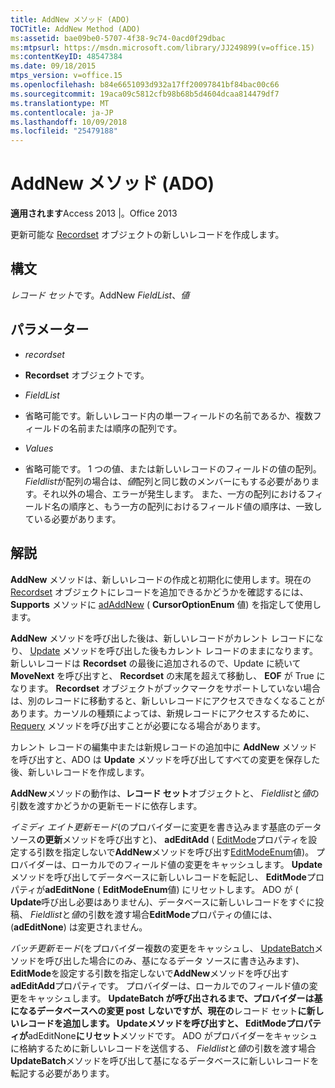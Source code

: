 ```yaml
---
title: AddNew メソッド (ADO)
TOCTitle: AddNew Method (ADO)
ms:assetid: bae09be0-5707-4f38-9c74-0acd0f29dbac
ms:mtpsurl: https://msdn.microsoft.com/library/JJ249899(v=office.15)
ms:contentKeyID: 48547384
ms.date: 09/18/2015
mtps_version: v=office.15
ms.openlocfilehash: b84e6651093d932a17ff20097841bf84bac00c66
ms.sourcegitcommit: 19aca09c5812cfb98b68b5d4604dcaa814479df7
ms.translationtype: MT
ms.contentlocale: ja-JP
ms.lasthandoff: 10/09/2018
ms.locfileid: "25479188"
---
```

# <a name="addnew-method-ado"></a>AddNew メソッド (ADO)


**適用されます**Access 2013 |。Office 2013

更新可能な [Recordset](recordset-object-ado.md) オブジェクトの新しいレコードを作成します。

## <a name="syntax"></a>構文

*レコード セット*です。AddNew *FieldList*、*値*

## <a name="parameters"></a>パラメーター

  - *recordset*

  - **Recordset** オブジェクトです。

  - *FieldList*

  - 省略可能です。新しいレコード内の単一フィールドの名前であるか、複数フィールドの名前または順序の配列です。

  - *Values*

  - 省略可能です。 1 つの値、または新しいレコードのフィールドの値の配列。 *Fieldlist*が配列の場合は、*値*配列と同じ数のメンバーにもする必要があります。それ以外の場合、エラーが発生します。 また、一方の配列におけるフィールド名の順序と、もう一方の配列におけるフィールド値の順序は、一致している必要があります。

## <a name="remarks"></a>解説

**AddNew** メソッドは、新しいレコードの作成と初期化に使用します。現在の [Recordset](supports-method-ado.md) オブジェクトにレコードを追加できるかどうかを確認するには、 **Supports** メソッドに [adAddNew](cursoroptionenum.md) ( **CursorOptionEnum** 値) を指定して使用します。

**AddNew** メソッドを呼び出した後は、新しいレコードがカレント レコードになり、 [Update](update-method-ado.md) メソッドを呼び出した後もカレント レコードのままになります。新しいレコードは **Recordset** の最後に追加されるので、Update に続いて **MoveNext** を呼び出すと、 **Recordset** の末尾を超えて移動し、 **EOF** が True になります。 **Recordset** オブジェクトがブックマークをサポートしていない場合は、別のレコードに移動すると、新しいレコードにアクセスできなくなることがあります。カーソルの種類によっては、新規レコードにアクセスするために、 [Requery](requery-method-ado.md) メソッドを呼び出すことが必要になる場合があります。

カレント レコードの編集中または新規レコードの追加中に **AddNew** メソッドを呼び出すと、ADO は **Update** メソッドを呼び出してすべての変更を保存した後、新しいレコードを作成します。

**AddNew**メソッドの動作は、**レコード セット**オブジェクトと、 *Fieldlist*と*値*の引数を渡すかどうかの更新モードに依存します。

*イミディ エイト更新モード*(のプロバイダーに変更を書き込みます基底のデータ ソース**の更新**メソッドを呼び出すと)、 **adEditAdd** ( [EditMode](editmode-property-ado.md)プロパティを設定する引数を指定しないで**AddNew**メソッドを呼び出す[EditModeEnum](editmodeenum.md)値)。 プロバイダーは、ローカルでのフィールド値の変更をキャッシュします。 **Update**メソッドを呼び出してデータベースに新しいレコードを転記し、 **EditMode**プロパティが**adEditNone** ( **EditModeEnum**値) にリセットします。 ADO が ( **Update**呼び出し必要はありません)、データベースに新しいレコードをすぐに投稿、 *Fieldlist*と*値*の引数を渡す場合**EditMode**プロパティの値には、(**adEditNone**) は変更されません。

*バッチ更新モード*(をプロバイダー複数の変更をキャッシュし、 [UpdateBatch](updatebatch-method-ado.md)メソッドを呼び出した場合にのみ、基になるデータ ソースに書き込みます)、 **EditMode**を設定する引数を指定しないで**AddNew**メソッドを呼び出す**adEditAdd**プロパティです。 プロバイダーは、ローカルでのフィールド値の変更をキャッシュします。 **UpdateBatch が呼び出されるまで、プロバイダーは基になるデータベースへの変更 post しないですが、現在の**レコード セット**に新しいレコードを追加します。 **Update**メソッドを呼び出すと、 **EditMode**プロパティが**adEditNone**にリセット**メソッドです。 ADO がプロバイダーをキャッシュに格納するために新しいレコードを送信する、 *Fieldlist*と*値*の引数を渡す場合**UpdateBatch**メソッドを呼び出して基になるデータベースに新しいレコードを転記する必要があります。


